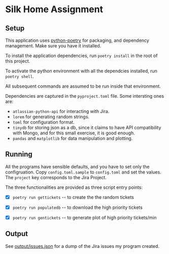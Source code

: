 # Silk Home Assignment

## Setup

This application uses [python-poetry](https://python-poetry.org) for packaging, and dependency management.
Make sure you have it installed.

To install the application dependencies, run `poetry install` in the root of this project.

To activate the python environment with all the dependcies installed, run `poetry shell`.

All subsequent commands are assumed to be run inside that environment.

Dependencies are captured in the `pyproject.toml` file. Some intersting ones are:

* `atlassian-python-api` for interacting with Jira.
* `lorem` for generating random strings.
* `toml` for configuration format.
* `tinydb` for storing json as a db, since it claims to have API compatibility with Mongo, and for this small exercise, it is good enough.
* `pandas` and `matplotlib` for data manipulation and plotting.

## Running

All the programs have sensible defaults, and you have to set only the configruation. Copy `config.toml.sample`
to `config.toml` and set the values. The `project` key corresponds to the Jira Project.

The three functionalities are provided as three script entry points:

* [x] `poetry run gettickets` -- to create the the random tickets
* [x] `poetry run populatedb` -- to download the high priority tickets
* [x] `poetry run gentickets` -- to generate plot of high priority tickets/min


## Output

See [output/issues.json](output/issues.json) for a dump of the Jira issues my program created.